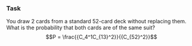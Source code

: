 ### Task 
You draw 2 cards from a standard 52-card deck without replacing them. What is the probability that both cards are of the same suit?
$$P = \frac{{C_4^1C_{13}^2}}{{C_{52}^2}}$$
